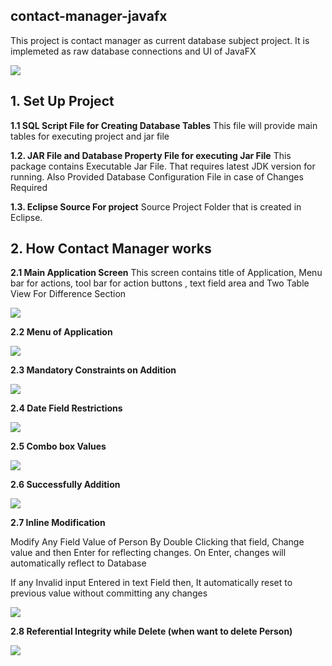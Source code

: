 


**contact-manager-javafx**
----------------------

This project is contact manager as current database subject project. It is implemeted as raw database connections and UI of JavaFX

![](SupportingDocuments/mainScreen.jpg?raw=true)


**1. Set Up Project**
---------------------


**1.1	SQL Script File for Creating Database Tables**
This file will provide main tables for executing project and jar file 

**1.2.	JAR File and Database Property File for executing Jar File**
This package contains Executable Jar File. That requires latest JDK version for running. Also Provided Database Configuration File in case of Changes Required

**1.3.	Eclipse Source For project**
Source Project Folder that is created in Eclipse.



**2. How Contact Manager works**
--------------------------------

**2.1	 Main Application Screen**
This screen contains title of Application, Menu bar for actions, tool bar for action buttons , text field area and Two Table View For Difference Section

![](contact-manager-javafx/SupportingDocuments/mainScreen.jpg?raw=true)


**2.2	Menu of Application**

![](SupportingDocuments/menu.jpg?raw=true)


**2.3	Mandatory Constraints on Addition**

![](SupportingDocuments/constraints.jpg?raw=true)


**2.4 Date Field Restrictions**

![](SupportingDocuments/dateVal.jpg?raw=true)


**2.5	Combo box Values**

![](SupportingDocuments/combo.jpg?raw=true)


**2.6	Successfully Addition** 

![](SupportingDocuments/add.jpg?raw=true)


**2.7	Inline Modification**

Modify Any Field Value of Person By Double Clicking that field, Change value and then Enter for reflecting changes. On Enter, changes will automatically reflect to Database

If any Invalid input Entered in text Field then, It automatically reset to previous value without committing any changes

![](SupportingDocuments/inline.jpg?raw=true)

**2.8	Referential Integrity while Delete (when want to delete Person)**

![](SupportingDocuments/delete.jpg?raw=true)